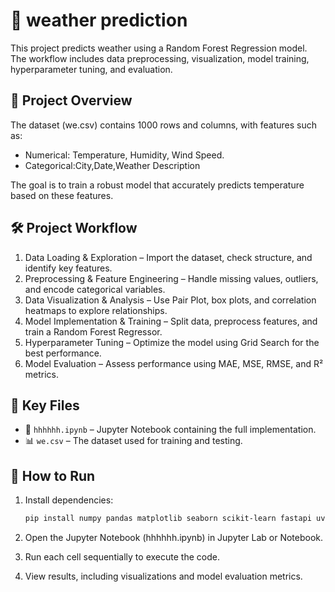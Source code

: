 # 🏡 weather prediction 

This project predicts weather using a Random Forest Regression model. The workflow includes data preprocessing, visualization, model training, hyperparameter tuning, and evaluation.  

## 📌 Project Overview  

The dataset (we.csv) contains 1000 rows and  columns, with features such as:  
- Numerical: Temperature, Humidity, Wind Speed.  
- Categorical:City,Date,Weather Description  

The goal is to train a robust model that accurately predicts temperature based on these features.  

## 🛠 Project Workflow  

1. Data Loading & Exploration – Import the dataset, check structure, and identify key features.  
2. Preprocessing & Feature Engineering – Handle missing values, outliers, and encode categorical variables.  
3. Data Visualization & Analysis – Use Pair Plot, box plots, and correlation heatmaps to explore relationships.  
4. Model Implementation & Training – Split data, preprocess features, and train a Random Forest Regressor.  
5. Hyperparameter Tuning – Optimize the model using Grid Search for the best performance.  
6. Model Evaluation – Assess performance using MAE, MSE, RMSE, and R² metrics.  

## 📂 Key Files  

- 📜 `hhhhhh.ipynb` – Jupyter Notebook containing the full implementation.  
- 📊 `we.csv` – The dataset used for training and testing.  

## 🚀 How to Run  

1. Install dependencies:  
   ```bash
   pip install numpy pandas matplotlib seaborn scikit-learn fastapi uvicorn joblib pydantic python-multipart

2. Open the Jupyter Notebook (hhhhhh.ipynb) in Jupyter Lab or Notebook.

3. Run each cell sequentially to execute the code.

4. View results, including visualizations and model evaluation metrics.